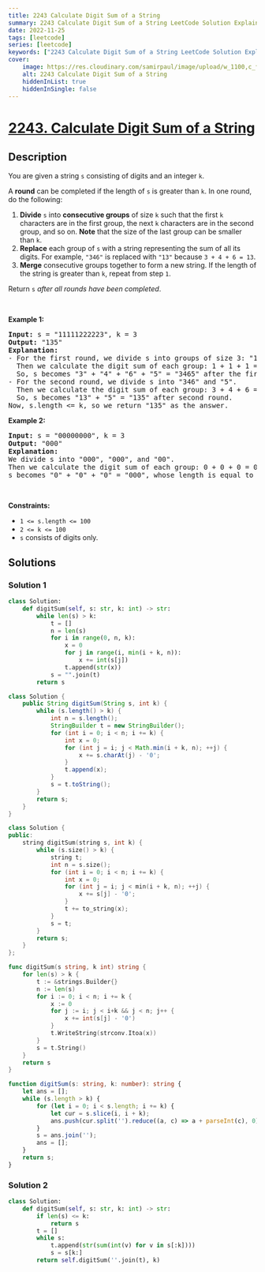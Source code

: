 ```yaml
---
title: 2243 Calculate Digit Sum of a String
summary: 2243 Calculate Digit Sum of a String LeetCode Solution Explained
date: 2022-11-25
tags: [leetcode]
series: [leetcode]
keywords: ["2243 Calculate Digit Sum of a String LeetCode Solution Explained in all languages", "2243 Calculate Digit Sum of a String", "LeetCode", "leetcode solution in Python3 C++ Java Go PHP Ruby Swift TypeScript Rust C# JavaScript C", "GeeksforGeeks", "InterviewBit", "Coding Ninjas", "HackerRank", "HackerEarth", "CodeChef", "TopCoder", "AlgoExpert", "freeCodeCamp", "Codeforces", "GitHub", "AtCoder", "Samir Paul"]
cover:
    image: https://res.cloudinary.com/samirpaul/image/upload/w_1100,c_fit,co_rgb:FFFFFF,l_text:Arial_75_bold:2243 Calculate Digit Sum of a String - Solution Explained/problem-solving.webp
    alt: 2243 Calculate Digit Sum of a String
    hiddenInList: true
    hiddenInSingle: false
---
```



# [2243. Calculate Digit Sum of a String](https://leetcode.com/problems/calculate-digit-sum-of-a-string)


## Description

<p>You are given a string <code>s</code> consisting of digits and an integer <code>k</code>.</p>

<p>A <strong>round</strong> can be completed if the length of <code>s</code> is greater than <code>k</code>. In one round, do the following:</p>

<ol>
	<li><strong>Divide</strong> <code>s</code> into <strong>consecutive groups</strong> of size <code>k</code> such that the first <code>k</code> characters are in the first group, the next <code>k</code> characters are in the second group, and so on. <strong>Note</strong> that the size of the last group can be smaller than <code>k</code>.</li>
	<li><strong>Replace</strong> each group of <code>s</code> with a string representing the sum of all its digits. For example, <code>&quot;346&quot;</code> is replaced with <code>&quot;13&quot;</code> because <code>3 + 4 + 6 = 13</code>.</li>
	<li><strong>Merge</strong> consecutive groups together to form a new string. If the length of the string is greater than <code>k</code>, repeat from step <code>1</code>.</li>
</ol>

<p>Return <code>s</code> <em>after all rounds have been completed</em>.</p>

<p>&nbsp;</p>
<p><strong class="example">Example 1:</strong></p>

<pre>
<strong>Input:</strong> s = &quot;11111222223&quot;, k = 3
<strong>Output:</strong> &quot;135&quot;
<strong>Explanation:</strong> 
- For the first round, we divide s into groups of size 3: &quot;111&quot;, &quot;112&quot;, &quot;222&quot;, and &quot;23&quot;.
  ​​​​​Then we calculate the digit sum of each group: 1 + 1 + 1 = 3, 1 + 1 + 2 = 4, 2 + 2 + 2 = 6, and 2 + 3 = 5. 
&nbsp; So, s becomes &quot;3&quot; + &quot;4&quot; + &quot;6&quot; + &quot;5&quot; = &quot;3465&quot; after the first round.
- For the second round, we divide s into &quot;346&quot; and &quot;5&quot;.
&nbsp; Then we calculate the digit sum of each group: 3 + 4 + 6 = 13, 5 = 5. 
&nbsp; So, s becomes &quot;13&quot; + &quot;5&quot; = &quot;135&quot; after second round. 
Now, s.length &lt;= k, so we return &quot;135&quot; as the answer.
</pre>

<p><strong class="example">Example 2:</strong></p>

<pre>
<strong>Input:</strong> s = &quot;00000000&quot;, k = 3
<strong>Output:</strong> &quot;000&quot;
<strong>Explanation:</strong> 
We divide s into &quot;000&quot;, &quot;000&quot;, and &quot;00&quot;.
Then we calculate the digit sum of each group: 0 + 0 + 0 = 0, 0 + 0 + 0 = 0, and 0 + 0 = 0. 
s becomes &quot;0&quot; + &quot;0&quot; + &quot;0&quot; = &quot;000&quot;, whose length is equal to k, so we return &quot;000&quot;.
</pre>

<p>&nbsp;</p>
<p><strong>Constraints:</strong></p>

<ul>
	<li><code>1 &lt;= s.length &lt;= 100</code></li>
	<li><code>2 &lt;= k &lt;= 100</code></li>
	<li><code>s</code> consists of digits only.</li>
</ul>

## Solutions

### Solution 1

<!-- tabs:start -->

```python
class Solution:
    def digitSum(self, s: str, k: int) -> str:
        while len(s) > k:
            t = []
            n = len(s)
            for i in range(0, n, k):
                x = 0
                for j in range(i, min(i + k, n)):
                    x += int(s[j])
                t.append(str(x))
            s = "".join(t)
        return s
```

```java
class Solution {
    public String digitSum(String s, int k) {
        while (s.length() > k) {
            int n = s.length();
            StringBuilder t = new StringBuilder();
            for (int i = 0; i < n; i += k) {
                int x = 0;
                for (int j = i; j < Math.min(i + k, n); ++j) {
                    x += s.charAt(j) - '0';
                }
                t.append(x);
            }
            s = t.toString();
        }
        return s;
    }
}
```

```cpp
class Solution {
public:
    string digitSum(string s, int k) {
        while (s.size() > k) {
            string t;
            int n = s.size();
            for (int i = 0; i < n; i += k) {
                int x = 0;
                for (int j = i; j < min(i + k, n); ++j) {
                    x += s[j] - '0';
                }
                t += to_string(x);
            }
            s = t;
        }
        return s;
    }
};
```

```go
func digitSum(s string, k int) string {
	for len(s) > k {
		t := &strings.Builder{}
		n := len(s)
		for i := 0; i < n; i += k {
			x := 0
			for j := i; j < i+k && j < n; j++ {
				x += int(s[j] - '0')
			}
			t.WriteString(strconv.Itoa(x))
		}
		s = t.String()
	}
	return s
}
```

```ts
function digitSum(s: string, k: number): string {
    let ans = [];
    while (s.length > k) {
        for (let i = 0; i < s.length; i += k) {
            let cur = s.slice(i, i + k);
            ans.push(cur.split('').reduce((a, c) => a + parseInt(c), 0));
        }
        s = ans.join('');
        ans = [];
    }
    return s;
}
```

<!-- tabs:end -->

### Solution 2

<!-- tabs:start -->

```python
class Solution:
    def digitSum(self, s: str, k: int) -> str:
        if len(s) <= k:
            return s
        t = []
        while s:
            t.append(str(sum(int(v) for v in s[:k])))
            s = s[k:]
        return self.digitSum(''.join(t), k)
```

<!-- tabs:end -->

<!-- end -->
